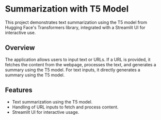 # Summarization with T5 Model

This project demonstrates text summarization using the T5 model from Hugging Face's Transformers library, integrated with a Streamlit UI for interactive use.

## Overview

The application allows users to input text or URLs. If a URL is provided, it fetches the content from the webpage, processes the text, and generates a summary using the T5 model. For text inputs, it directly generates a summary using the T5 model.

## Features

- Text summarization using the T5 model.
- Handling of URL inputs to fetch and process content.
- Streamlit UI for interactive usage.
